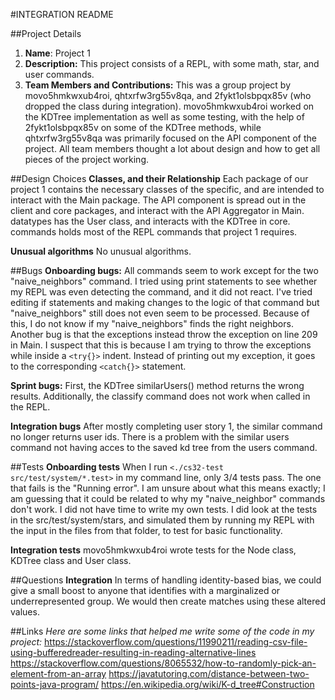 #INTEGRATION README

##Project Details
1. **Name**: 
   Project 1
2. **Description:** 
   This project consists of a REPL, with some math, star, and user commands.
3. **Team Members and Contributions:** 
   This was a group project by movo5hmkwxub4roi, qhtxrfw3rg55v8qa, and 2fykt1olsbpqx85v (who dropped the class during 
   integration).
   movo5hmkwxub4roi worked on the KDTree implementation as well as some testing, with the help of 2fykt1olsbpqx85v on
   some of the KDTree methods, while qhtxrfw3rg55v8qa was primarily focused on the API component of the project. All 
   team members thought a lot about design and how to get all pieces of the project working.
   


##Design Choices
**Classes, and their Relationship**
Each package of our project 1 contains the necessary classes of the specific, and are intended to interact with the 
Main package. 
The API component is spread out in the client and core packages, and interact with the API Aggregator in Main. 
datatypes has the User class, and interacts with the KDTree in core. 
commands holds most of the REPL commands that project 1 requires. 

**Unusual algorithms**
No unusual algorithms.


##Bugs
**Onboarding bugs:**
All commands seem to work except for the two "naive_neighbors" command. I tried using print statements to see 
whether my REPL was even detecting the command, and it did not react. I've tried editing if statements and making 
changes to the logic of that command but "naive_neighbors" still does not even seem to be processed. Because of this, 
I do not know if my "naive_neighbors" finds the right neighbors.
Another bug is that the exceptions instead throw the exception on line 209 in Main. I suspect that this is because I 
am trying to throw the exceptions while inside a `<try{}>` indent. Instead of printing out my exception, it goes to the
corresponding `<catch{}>` statement.

**Sprint bugs:**
First, the KDTree similarUsers() method returns the wrong results. Additionally, the classify command does not work when 
called in the REPL.

**Integration bugs**
After mostly completing user story 1, the similar command no longer returns user ids. There is a problem with the similar
users command not having acces to the saved kd tree from the users command.


##Tests
**Onboarding tests**
When I run `<./cs32-test src/test/system/*.test>` in my command line, only 3/4 tests pass. The one that fails is the 
"Running error". I am unsure about what this means exactly; I am guessing that it could be related to why my 
"naive_neighbor" commands don't work. 
I did not have time to write my own tests. I did look at the tests in the src/test/system/stars, and simulated them by 
running my REPL with the input in the files from that folder, to test for basic functionality. 

**Integration tests**
movo5hmkwxub4roi wrote tests for the Node class, KDTree class and User class.


##Questions
**Integration**
In terms of handling identity-based bias, we could give a small boost to anyone that identifies with a marginalized or
underrepresented group. We would then create matches using these altered values.


##Links
*Here are some links that helped me write some of the code in my project:*
https://stackoverflow.com/questions/11990211/reading-csv-file-using-bufferedreader-resulting-in-reading-alternative-lines
https://stackoverflow.com/questions/8065532/how-to-randomly-pick-an-element-from-an-array
https://javatutoring.com/distance-between-two-points-java-program/
https://en.wikipedia.org/wiki/K-d_tree#Construction

